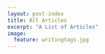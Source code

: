 ```yaml
---
layout: post-index
title: All Articles
excerpt: "A List of Articles"
image:
  feature: writingtags.jpg
---
```

